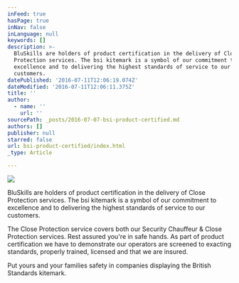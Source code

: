```yaml
---
inFeed: true
hasPage: true
inNav: false
inLanguage: null
keywords: []
description: >-
  BluSkills are holders of product certification in the delivery of Close
  Protection services. The bsi kitemark is a symbol of our commitment to
  excellence and to delivering the highest standards of service to our
  customers.
datePublished: '2016-07-11T12:06:19.074Z'
dateModified: '2016-07-11T12:06:11.375Z'
title: ''
author:
  - name: ''
    url: ''
sourcePath: _posts/2016-07-07-bsi-product-certified.md
authors: []
publisher: null
starred: false
url: bsi-product-certified/index.html
_type: Article

---
```

![](https://the-grid-user-content.s3-us-west-2.amazonaws.com/176f0fd4-40f2-4692-aeea-fa972a7cfdf3.jpg)

BluSkills are holders of product certification in the delivery of Close Protection services. The bsi kitemark is a symbol of our commitment to excellence and to delivering the highest standards of service to our customers.

The Close Protection service covers both our Security Chauffeur & Close Protection services. Rest assured you're in safe hands. As part of product certification we have to demonstrate our operators are screened to exacting standards, properly trained, licensed and that we are insured.

Put yours and your families safety in companies displaying the British Standards kitemark.